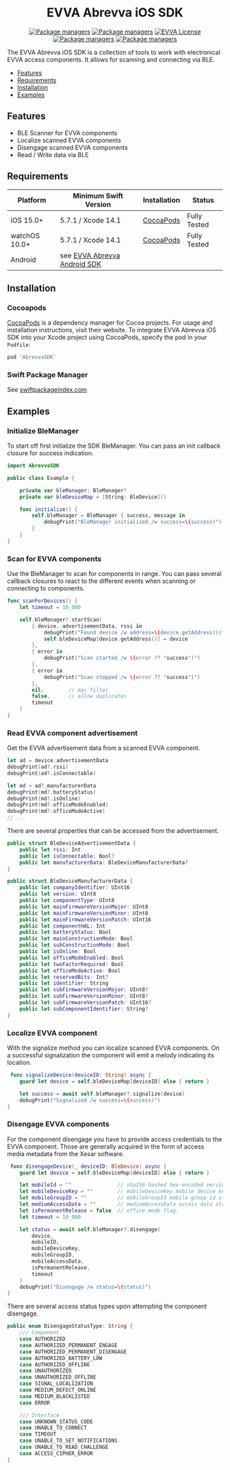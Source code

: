 <p align="center">
  <h1 align="center">EVVA Abrevva iOS SDK</h1>
</p>

<p align="center">
  <a href="https://github.com/evva-sfw/abrevva-sdk-ios-pod"><img src="https://img.shields.io/github/v/tag/evva-sfw/abrevva-sdk-ios-pod?color=fce500" alt="Package managers"></a>
  <a href="https://cocoapods.org/pods/AbrevvaSDK"><img src="https://img.shields.io/badge/-CocoaPods-fce500?logo=CocoaPods" alt="Package managers"></a>
    <a href="LICENSE"><img src="https://img.shields.io/badge/license-EVVA_License-yellow.svg?color=fce500&logo=data:image/svg+xml;base64,PCEtLSBHZW5lcmF0ZWQgYnkgSWNvTW9vbi5pbyAtLT4KPHN2ZyB2ZXJzaW9uPSIxLjEiIHhtbG5zPSJodHRwOi8vd3d3LnczLm9yZy8yMDAwL3N2ZyIgd2lkdGg9IjY0MCIgaGVpZ2h0PSIxMDI0IiB2aWV3Qm94PSIwIDAgNjQwIDEwMjQiPgo8ZyBpZD0iaWNvbW9vbi1pZ25vcmUiPgo8L2c+CjxwYXRoIGZpbGw9IiNmY2U1MDAiIGQ9Ik02MjIuNDIzIDUxMS40NDhsLTMzMS43NDYtNDY0LjU1MmgtMjg4LjE1N2wzMjkuODI1IDQ2NC41NTItMzI5LjgyNSA0NjYuNjY0aDI3NS42MTJ6Ij48L3BhdGg+Cjwvc3ZnPgo=" alt="EVVA License"></a>
    <a href="https://swiftpackageindex.com/evva-sfw/abrevva-sdk-ios-pod"><img src="https://img.shields.io/endpoint?url=https%3A%2F%2Fswiftpackageindex.com%2Fapi%2Fpackages%2Fevva-sfw%2Fabrevva-sdk-ios-pod%2Fbadge%3Ftype%3Dplatforms" alt="Package managers" notes="https://swiftpackageindex.com/api/packages/daveverwer/LeftPad/badge?type=platforms"></a>
    <a href="https://swiftpackageindex.com/evva-sfw/abrevva-sdk-ios-pod"><img src="https://img.shields.io/endpoint?url=https%3A%2F%2Fswiftpackageindex.com%2Fapi%2Fpackages%2Fevva-sfw%2Fabrevva-sdk-ios-pod%2Fbadge%3Ftype%3Dswift-versions" alt="Package managers"></a>
</p>

The EVVA Abrevva iOS SDK is a collection of tools to work with electronical EVVA access components. It allows for scanning and connecting via BLE.

- [Features](#features)
- [Requirements](#requirements)
- [Installation](#installation)
- [Examples](#examples)

## Features

- BLE Scanner for EVVA components
- Localize scanned EVVA components
- Disengage scanned EVVA components
- Read / Write data via BLE

## Requirements

| Platform      | Minimum Swift Version | Installation            | Status                   |
| ------------- | --------------------- | ----------------------- | ------------------------ |
| iOS 15.0+     | 5.7.1 / Xcode 14.1    | [CocoaPods](#cocoapods) | Fully Tested             |
| watchOS 10.0+ | 5.7.1 / Xcode 14.1    | [CocoaPods](#cocoapods) | Fully Tested             |
| Android       | see [EVVA Abrevva Android SDK](https://github.com/evva-sfw/abrevva-sdk-android)

## Installation

### Cocoapods

[CocoaPods](https://cocoapods.org) is a dependency manager for Cocoa projects. For usage and installation instructions, visit their website. To integrate EVVA Abrevva iOS SDK into your Xcode project using CocoaPods, specify the pod in your `Podfile`:

```ruby
pod 'AbrevvaSDK'
```

### Swift Package Manager

See [swiftpackageindex.com](https://swiftpackageindex.com/evva-sfw/abrevva-sdk-ios-pod)

## Examples

### Initialize BleManager

To start off first initialize the SDK BleManager. You can pass an init callback closure for success indication.

```swift
import AbrevvaSDK

public class Example {

    private var bleManager: BleManager?
    private var bleDeviceMap = [String: BleDevice]()

    func initialize() {
        self.bleManager = BleManager { success, message in
            debugPrint("BleManager initialized /w success=\(success)")
        }
    }
}
```

### Scan for EVVA components

Use the BleManager to scan for components in range. You can pass several callback closures to react to the different events when scanning or connecting to components.

```swift
func scanForDevices() {
    let timeout = 10_000

    self.bleManager?.startScan(
        { device, advertisementData, rssi in
            debugPrint("Found device /w address=\(device.getAddress())")
            self.bleDeviceMap[device.getAddress()] = device
        },
        { error in
            debugPrint("Scan started /w \(error ?? "success")")
        },
        { error in
            debugPrint("Scan stopped /w \(error ?? "success")")
        }, 
        nil,        // mac filter
        false,      // allow duplicates
        timeout
    )
}
```

### Read EVVA component advertisement

Get the EVVA advertisement data from a scanned EVVA component.

```swift
let ad = device.advertisementData
debugPrint(ad?.rssi)
debugPrint(ad?.isConnectable)

let md = ad?.manufacturerData
debugPrint(md?.batteryStatus)
debugPrint(md?.isOnline)
debugPrint(md?.officeModeEnabled)
debugPrint(md?.officeModeActive)
// ...
```

There are several properties that can be accessed from the advertisement.

```swift
public struct BleDeviceAdvertisementData {
    public let rssi: Int
    public let isConnectable: Bool?
    public let manufacturerData: BleDeviceManufacturerData?
}

public struct BleDeviceManufacturerData {
    public let companyIdentifier: UInt16
    public let version: UInt8
    public let componentType: UInt8
    public let mainFirmwareVersionMajor: UInt8
    public let mainFirmwareVersionMinor: UInt8
    public let mainFirmwareVersionPatch: UInt16
    public let componentHAL: Int
    public let batteryStatus: Bool
    public let mainConstructionMode: Bool
    public let subConstructionMode: Bool
    public let isOnline: Bool
    public let officeModeEnabled: Bool
    public let twoFactorRequired: Bool
    public let officeModeActive: Bool
    public let reservedBits: Int?
    public let identifier: String
    public let subFirmwareVersionMajor: UInt8?
    public let subFirmwareVersionMinor: UInt8?
    public let subFirmwareVersionPatch: UInt16?
    public let subComponentIdentifier: String?
}

```

### Localize EVVA component

With the signalize method you can localize scanned EVVA components. On a successful signalization the component will emit a melody indicating its location.

```swift
 func signalizeDevice(deviceID: String) async {
    guard let device = self.bleDeviceMap[deviceID] else { return }

    let success = await self.bleManager?.signalize(device)
    debugPrint("Signalized /w success=\(success)")
}
```
### Disengage EVVA components

For the component disengage you have to provide access credentials to the EVVA component. Those are generally acquired in the form of access media metadata from the Xesar software.

```swift
 func disengageDevice(_ deviceID: BleDevice) async {
    guard let device = self.bleDeviceMap[deviceID] else { return }

    let mobileId = ""               // sha256-hashed hex-encoded version of `xsMobileId` found in blob data.
    let mobileDeviceKey = ""        // mobileDeviceKey mobile device key string from `xsMOBDK` found in blob data.
    let mobileGroupID = ""          // mobileGroupId mobile group id string from `xsMOBGID` found in blob data.
    let mediumAccessData = ""       // mediumAccessData access data string from `mediumDataFrame` found in blob data.
    let isPermanentRelease = false  // office mode flag.
    let timeout = 10_000

    let status = await self.bleManager?.disengage(
        device,
        mobileID,
        mobileDeviceKey,
        mobileGroupID,
        mobileAccessData,
        isPermanentRelease,
        timeout
    )
    debugPrint("Disengage /w status=\(status)")
}
```
There are several access status types upon attempting the component disengage.
```swift
public enum DisengageStatusType: String {
    /// Component
    case AUTHORIZED
    case AUTHORIZED_PERMANENT_ENGAGE
    case AUTHORIZED_PERMANENT_DISENGAGE
    case AUTHORIZED_BATTERY_LOW
    case AUTHORIZED_OFFLINE
    case UNAUTHORIZED
    case UNAUTHORIZED_OFFLINE
    case SIGNAL_LOCALIZATION
    case MEDIUM_DEFECT_ONLINE
    case MEDIUM_BLACKLISTED
    case ERROR

    /// Interface
    case UNKNOWN_STATUS_CODE
    case UNABLE_TO_CONNECT
    case TIMEOUT
    case UNABLE_TO_SET_NOTIFICATIONS
    case UNABLE_TO_READ_CHALLENGE
    case ACCESS_CIPHER_ERROR
}
```
